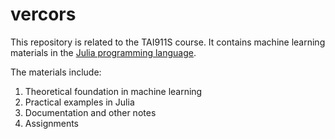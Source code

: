 # vercors

This repository is related to the TAI911S course. It contains machine learning materials in the [Julia programming language](https://julialang.org). 

The materials include:

1. Theoretical foundation in machine learning
1. Practical examples in Julia
1. Documentation and other notes
1. Assignments
